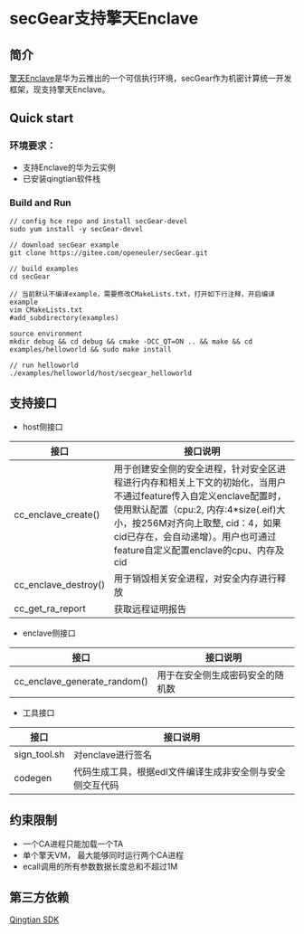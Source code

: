 # secGear支持擎天Enclave
## 简介
[擎天Enclave](https://support.huaweicloud.com/productdesc-ecs/ecs_03_1421.html)是华为云推出的一个可信执行环境，secGear作为机密计算统一开发框架，现支持擎天Enclave。
## Quick start
### 环境要求：
- 支持Enclave的华为云实例
- 已安装qingtian软件栈
### Build and Run

```
// config hce repo and install secGear-devel
sudo yum install -y secGear-devel

// download secGear example
git clone https://gitee.com/openeuler/secGear.git

// build examples
cd secGear

// 当前默认不编译example，需要修改CMakeLists.txt，打开如下行注释，开启编译example
vim CMakeLists.txt
#add_subdirectory(examples) 

source environment
mkdir debug && cd debug && cmake -DCC_QT=ON .. && make && cd examples/helloworld && sudo make install

// run helloworld
./examples/helloworld/host/secgear_helloworld
```
## 支持接口
- host侧接口

| 接口  | 接口说明  |
|---|---|
| cc_enclave_create()  |  用于创建安全侧的安全进程，针对安全区进程进行内存和相关上下文的初始化，当用户不通过feature传入自定义enclave配置时，使用默认配置（cpu:2, 内存:4*size(.eif)大小，按256M对齐向上取整, cid：4，如果cid已存在，会自动递增）。用户也可通过feature自定义配置enclave的cpu、内存及cid |
| cc_enclave_destroy()  | 用于销毁相关安全进程，对安全内存进行释放  |
| cc_get_ra_report  | 获取远程证明报告  |

- enclave侧接口

| 接口                           | 接口说明             |
|------------------------------|------------------|
| cc_enclave_generate_random() | 用于在安全侧生成密码安全的随机数 |

- 工具接口

| 接口           | 接口说明                           |
|--------------|--------------------------------|
| sign_tool.sh | 对enclave进行签名                   |
| codegen      | 代码生成工具，根据edl文件编译生成非安全侧与安全侧交互代码 |


## 约束限制
- 一个CA进程只能加载一个TA
- 单个擎天VM， 最大能够同时运行两个CA进程
- ecall调用的所有参数数据长度总和不超过1M


## 第三方依赖
[Qingtian SDK](https://gitee.com/HuaweiCloudDeveloper/huawei-qingtian/tree/master)